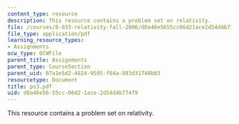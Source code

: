 ```yaml
---
content_type: resource
description: This resource contains a problem set on relativity.
file: /courses/8-033-relativity-fall-2006/d0a46e5655cc06d21ace2d54d4b774f9_ps3.pdf
file_type: application/pdf
learning_resource_types:
- Assignments
ocw_type: OCWFile
parent_title: Assignments
parent_type: CourseSection
parent_uid: 07a1e5d2-4824-9505-f84a-083d31740b03
resourcetype: Document
title: ps3.pdf
uid: d0a46e56-55cc-06d2-1ace-2d54d4b774f9
---
```

This resource contains a problem set on relativity.


